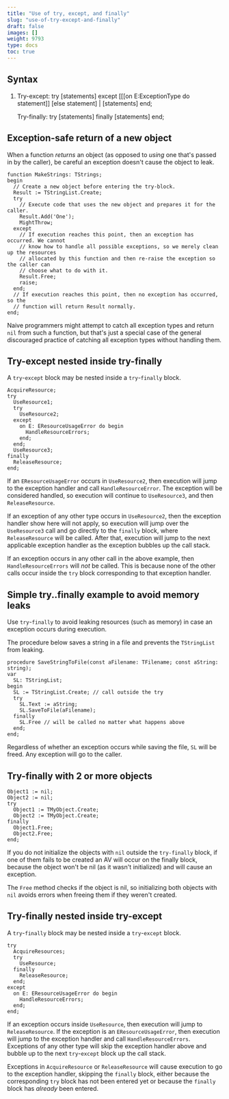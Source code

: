 ```yaml
---
title: "Use of try, except, and finally"
slug: "use-of-try-except-and-finally"
draft: false
images: []
weight: 9793
type: docs
toc: true
---
```


## Syntax
 1. Try-except: try [statements] except [[[on E:ExceptionType do
    statement]] [else statement] | [statements] end;
    
    Try-finally: try [statements] finally [statements] end;

## Exception-safe return of a new object
When a function *returns* an object (as opposed to *using* one that's passed in by the caller), be careful an exception doesn't cause the object to leak.

    function MakeStrings: TStrings;
    begin
      // Create a new object before entering the try-block.
      Result := TStringList.Create;
      try
        // Execute code that uses the new object and prepares it for the caller.
        Result.Add('One');
        MightThrow;
      except
        // If execution reaches this point, then an exception has occurred. We cannot
        // know how to handle all possible exceptions, so we merely clean up the resources
        // allocated by this function and then re-raise the exception so the caller can
        // choose what to do with it.
        Result.Free;
        raise;
      end;
      // If execution reaches this point, then no exception has occurred, so the
      // function will return Result normally.
    end;

Naive programmers might attempt to catch all exception types and return `nil` from such a function, but that's just a special case of the general discouraged practice of catching all exception types without handling them.

## Try-except nested inside try-finally
A `try`-`except` block may be nested inside a `try`-`finally` block.

    AcquireResource;
    try
      UseResource1;
      try
        UseResource2;
      except
        on E: EResourceUsageError do begin
          HandleResourceErrors;
        end;
      end;
      UseResource3;
    finally
      ReleaseResource;
    end;

If an `EResourceUsageError` occurs in `UseResource2`, then execution will jump to the exception handler and call `HandleResourceError`. The exception will be considered handled, so execution will continue to `UseResource3`, and then `ReleaseResource`.

If an exception of any other type occurs in `UseResource2`, then the exception handler show here will not apply, so execution will jump over the `UseResource3` call and go directly to the `finally` block, where `ReleaseResource` will be called. After that, execution will jump to the next applicable exception handler as the exception bubbles up the call stack.

If an exception occurs in any other call in the above example, then `HandleResourceErrors` will *not* be called. This is because none of the other calls occur inside the `try` block corresponding to that exception handler.

## Simple try..finally example to avoid memory leaks
Use `try`-`finally` to avoid leaking resources (such as memory) in case an exception occurs during execution.

The procedure below saves a string in a file and prevents the `TStringList` from leaking.

    procedure SaveStringToFile(const aFilename: TFilename; const aString: string);
    var
      SL: TStringList;
    begin
      SL := TStringList.Create; // call outside the try 
      try
        SL.Text := aString;
        SL.SaveToFile(aFilename);
      finally
        SL.Free // will be called no matter what happens above
      end;
    end;

Regardless of whether an exception occurs while saving the file, `SL` will be freed. Any exception will go to the caller.

## Try-finally with 2 or more objects
    Object1 := nil;
    Object2 := nil;
    try
      Object1 := TMyObject.Create;
      Object2 := TMyObject.Create;
    finally
      Object1.Free;
      Object2.Free;
    end;

If you do not initialize the objects with `nil` outside the `try-finally` block, if one of them fails to be created an AV will occur on the finally block, because the object won't be nil (as it wasn't initialized) and will cause an exception.

The `Free` method checks if the object is nil, so initializing both objects with `nil` avoids errors when freeing them if they weren't created.

## Try-finally nested inside try-except
A `try`-`finally` block may be nested inside a `try`-`except` block.

    try
      AcquireResources;
      try
        UseResource;
      finally
        ReleaseResource;
      end;
    except
      on E: EResourceUsageError do begin
        HandleResourceErrors;
      end;
    end;

If an exception occurs inside `UseResource`, then execution will jump to `ReleaseResource`. If the exception is an `EResourceUsageError`, then execution will jump to the exception handler and call `HandleResourceErrors`. Exceptions of any other type will skip the exception handler above and bubble up to the next `try`-`except` block up the call stack.

Exceptions in `AcquireResource` or `ReleaseResource` will cause execution to go to the exception handler, skipping the `finally` block, either because the corresponding `try` block has not been entered yet or because the `finally` block has *already* been entered.

